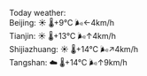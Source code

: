 Today weather:  
Beijing: ☀️   🌡️+9°C 🌬️←4km/h  
Tianjin: ☀️   🌡️+13°C 🌬️↑4km/h  
Shijiazhuang: ☀️   🌡️+14°C 🌬️↗4km/h  
Tangshan: ☁️   🌡️+14°C 🌬️↑9km/h  
